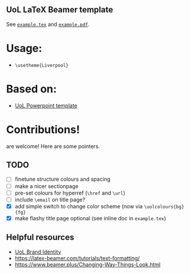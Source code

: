 UoL LaTeX Beamer template
------------------------------------

See [`example.tex`](example.tex) and [`example.pdf`](example.pdf).

# Usage:
* `\usetheme{Liverpool}`

# Based on:

- [UoL Powerpoint template](https://www.liverpool.ac.uk/intranet/brand/powerpoint-template/)


# Contributions!

are welcome! Here are some pointers.

## TODO

- [ ] finetune structure colours and spacing
- [ ] make a nicer sectionpage
- [ ] pre-set colours for hyperref (`\href` and `\url`)
- [ ] include `\email` on title page?
- [X] add simple switch to change color scheme (now via `\uolcolours{bg}{fg}`
- [X] make flashy title page optional (see inline doc in `example.tex`)

## Helpful resources

- [UoL Brand Identity](https://www.liverpool.ac.uk/intranet/brand-identity/)
- <https://latex-beamer.com/tutorials/text-formatting/>
- <https://www.beamer.plus/Changing-Way-Things-Look.html>
